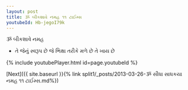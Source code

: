 ```yaml
---
layout: post
title: ૐ બીકશાવે નમહ ૧૧ ટાઈમ્સ
youtubeId: Hb-jegoI79k
---
```

 
 
 ૐ બીકશાવે નમહ  
 
 -  તે જેનું સ્વરૂપ છે જે ભિક્ષા તરીકે મળે છે તે ખાય છે 
 
  
 
  
 
 
 
 
 
 


{% include youtubePlayer.html id=page.youtubeId %}
 
[Next]({{ site.baseurl }}{% link  split1/_posts/2013-03-26-ૐ સીધા સાધકયા નમહ ૧૧ ટાઈમ્સ.md%})
 
